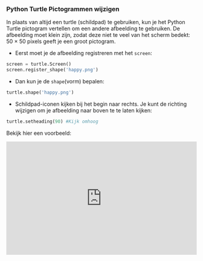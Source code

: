 ### Python Turtle Pictogrammen wijzigen

In plaats van altijd een turtle (schildpad) te gebruiken, kun je het Python Turtle pictogram vertellen om een ​​andere afbeelding te gebruiken. De afbeelding moet klein zijn, zodat deze niet te veel van het scherm bedekt: 50 × 50 pixels geeft je een groot pictogram.

+ Eerst moet je de afbeelding registreren met het `screen`:

```python
screen = turtle.Screen()
screen.register_shape('happy.png') 
```

+ Dan kun je de `shape`(vorm) bepalen:

```python
turtle.shape('happy.png')
```

+ Schildpad-iconen kijken bij het begin naar rechts. Je kunt de richting wijzigen om je afbeelding naar boven te te laten kijken:

```python
turtle.setheading(90) #Kijk omhoog
```

Bekijk hier een voorbeeld: 

<iframe src="https://trinket.io/embed/python/b99ba71a48?start=result" width="100%" height="300" frameborder="0" marginwidth="0" marginheight="0" allowfullscreen mark="crwd-mark"></iframe>